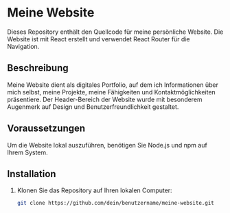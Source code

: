 # Meine Website

Dieses Repository enthält den Quellcode für meine persönliche Website. Die Website ist mit React erstellt und verwendet React Router für die Navigation.

## Beschreibung

Meine Website dient als digitales Portfolio, auf dem ich Informationen über mich selbst, meine Projekte, meine Fähigkeiten und Kontaktmöglichkeiten präsentiere. Der Header-Bereich der Website wurde mit besonderem Augenmerk auf Design und Benutzerfreundlichkeit gestaltet.

## Voraussetzungen

Um die Website lokal auszuführen, benötigen Sie Node.js und npm auf Ihrem System.

## Installation

1. Klonen Sie das Repository auf Ihren lokalen Computer:

   ```bash
   git clone https://github.com/dein/benutzername/meine-website.git
